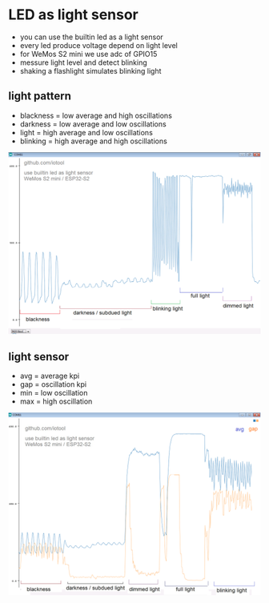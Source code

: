 # LED as light sensor

* you can use the builtin led as a light sensor
* every led produce voltage depend on light level
* for WeMos S2 mini we use adc of GPIO15
* messure light level and detect blinking 
* shaking a flashlight simulates blinking light

## light pattern

* blackness = low average and high oscillations
* darkness = low average and low oscillations
* light = high average and low oscillations
* blinking = high average and high oscillations

![](https://raw.githubusercontent.com/iotool/microcontroller/main/wemos-s2-mini/example/circuitpython/ledsensor/led-as-sensor-wemos-s2-mini-esp32s2.png)

## light sensor

* avg = average kpi
* gap = oscillation kpi
* min = low oscillation
* max = high oscillation

![](https://raw.githubusercontent.com/iotool/microcontroller/main/wemos-s2-mini/example/circuitpython/ledsensor/led-as-sensor2-wemos-s2-mini-esp32s2.png)
